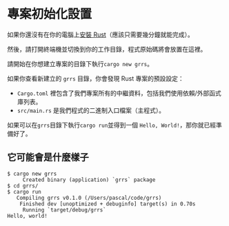 # 專案初始化設置

如果你還沒有在你的電腦上[安裝 Rust]（應該只需要幾分鐘就能完成）。

然後，請打開終端機並切換到你的工作目錄，程式原始碼將會放置在這裡。

[安裝 Rust]: https://www.rust-lang.org/tools/install

請開始在你想建立專案的目錄下執行`cargo new grrs`。

如果你查看新建立的 `grrs` 目錄，你會發現 Rust 專案的預設設定：

- `Cargo.toml` 裡包含了我們專案所有的中繼資料，包括我們使用依賴/外部函式庫列表。
- `src/main.rs`  是我們程式的二進制入口檔案（主程式）。

如果可以在`grrs`目錄下執行`cargo run`並得到一個 `Hello, World!`，那你就已經準備好了。

## 它可能會是什麼樣子

```console
$ cargo new grrs
     Created binary (application) `grrs` package
$ cd grrs/
$ cargo run
   Compiling grrs v0.1.0 (/Users/pascal/code/grrs)
    Finished dev [unoptimized + debuginfo] target(s) in 0.70s
     Running `target/debug/grrs`
Hello, world!
```

